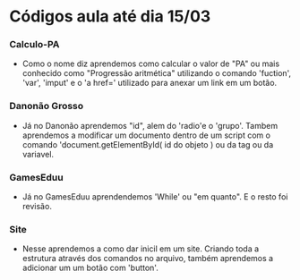 # Códigos aula até dia 15/03

### Calculo-PA

  * Como o nome diz aprendemos como calcular o valor de "PA" ou mais conhecido como "Progressão aritmética" utilizando o comando 'fuction', 'var', 'imput' e o 'a href=' utilizado  para anexar um link em um botão.

### Danonão Grosso

  * Já no Danonão aprendemos "id", alem do 'radio'e o 'grupo'. Tambem aprendemos a modificar um documento dentro de um script com o comando 'document.getElementById( id do objeto ) ou da tag ou da variavel.

### GamesEduu

 * Já no GamesEduu aprendendemos 'While' ou "em quanto". E o resto foi revisão.

### Site

 * Nesse aprendemos a como dar inicil em um site. Criando toda a estrutura através dos comandos no arquivo, também aprendemos a adicionar um um botão com 'button'.
